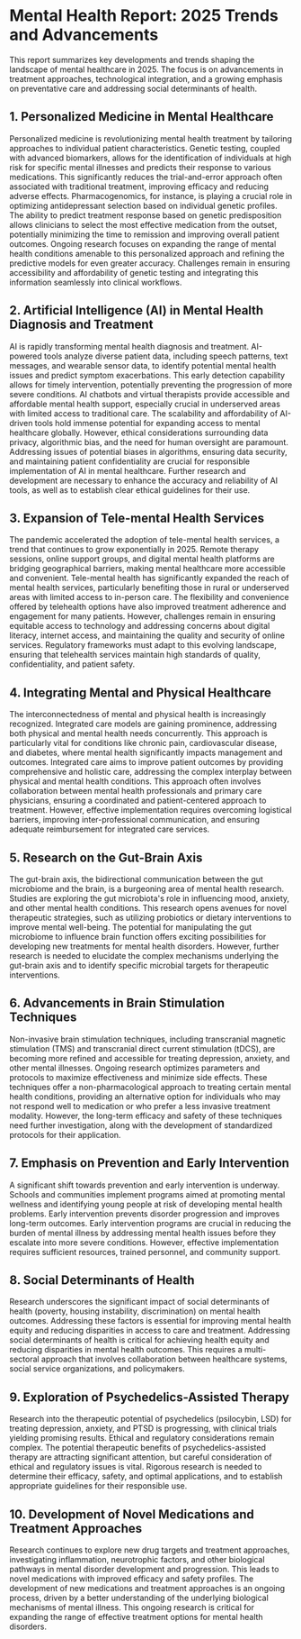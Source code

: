 # Mental Health Report: 2025 Trends and Advancements

This report summarizes key developments and trends shaping the landscape of mental healthcare in 2025.  The focus is on advancements in treatment approaches, technological integration, and a growing emphasis on preventative care and addressing social determinants of health.

## 1. Personalized Medicine in Mental Healthcare

Personalized medicine is revolutionizing mental health treatment by tailoring approaches to individual patient characteristics.  Genetic testing, coupled with advanced biomarkers, allows for the identification of individuals at high risk for specific mental illnesses and predicts their response to various medications.  This significantly reduces the trial-and-error approach often associated with traditional treatment, improving efficacy and reducing adverse effects.  Pharmacogenomics, for instance, is playing a crucial role in optimizing antidepressant selection based on individual genetic profiles.  The ability to predict treatment response based on genetic predisposition allows clinicians to select the most effective medication from the outset, potentially minimizing the time to remission and improving overall patient outcomes.  Ongoing research focuses on expanding the range of mental health conditions amenable to this personalized approach and refining the predictive models for even greater accuracy.  Challenges remain in ensuring accessibility and affordability of genetic testing and integrating this information seamlessly into clinical workflows.

## 2. Artificial Intelligence (AI) in Mental Health Diagnosis and Treatment

AI is rapidly transforming mental health diagnosis and treatment.  AI-powered tools analyze diverse patient data, including speech patterns, text messages, and wearable sensor data, to identify potential mental health issues and predict symptom exacerbations. This early detection capability allows for timely intervention, potentially preventing the progression of more severe conditions.  AI chatbots and virtual therapists provide accessible and affordable mental health support, especially crucial in underserved areas with limited access to traditional care.  The scalability and affordability of AI-driven tools hold immense potential for expanding access to mental healthcare globally.  However, ethical considerations surrounding data privacy, algorithmic bias, and the need for human oversight are paramount.  Addressing issues of potential biases in algorithms, ensuring data security, and maintaining patient confidentiality are crucial for responsible implementation of AI in mental healthcare.  Further research and development are necessary to enhance the accuracy and reliability of AI tools, as well as to establish clear ethical guidelines for their use.

## 3. Expansion of Tele-mental Health Services

The pandemic accelerated the adoption of tele-mental health services, a trend that continues to grow exponentially in 2025. Remote therapy sessions, online support groups, and digital mental health platforms are bridging geographical barriers, making mental healthcare more accessible and convenient.  Tele-mental health has significantly expanded the reach of mental health services, particularly benefiting those in rural or underserved areas with limited access to in-person care. The flexibility and convenience offered by telehealth options have also improved treatment adherence and engagement for many patients.  However, challenges remain in ensuring equitable access to technology and addressing concerns about digital literacy, internet access, and maintaining the quality and security of online services.  Regulatory frameworks must adapt to this evolving landscape, ensuring that telehealth services maintain high standards of quality, confidentiality, and patient safety.

## 4. Integrating Mental and Physical Healthcare

The interconnectedness of mental and physical health is increasingly recognized. Integrated care models are gaining prominence, addressing both physical and mental health needs concurrently. This approach is particularly vital for conditions like chronic pain, cardiovascular disease, and diabetes, where mental health significantly impacts management and outcomes.  Integrated care aims to improve patient outcomes by providing comprehensive and holistic care, addressing the complex interplay between physical and mental health conditions.  This approach often involves collaboration between mental health professionals and primary care physicians, ensuring a coordinated and patient-centered approach to treatment.  However, effective implementation requires overcoming logistical barriers, improving inter-professional communication, and ensuring adequate reimbursement for integrated care services.

## 5. Research on the Gut-Brain Axis

The gut-brain axis, the bidirectional communication between the gut microbiome and the brain, is a burgeoning area of mental health research.  Studies are exploring the gut microbiota's role in influencing mood, anxiety, and other mental health conditions.  This research opens avenues for novel therapeutic strategies, such as utilizing probiotics or dietary interventions to improve mental well-being.  The potential for manipulating the gut microbiome to influence brain function offers exciting possibilities for developing new treatments for mental health disorders.  However, further research is needed to elucidate the complex mechanisms underlying the gut-brain axis and to identify specific microbial targets for therapeutic interventions.


## 6. Advancements in Brain Stimulation Techniques

Non-invasive brain stimulation techniques, including transcranial magnetic stimulation (TMS) and transcranial direct current stimulation (tDCS), are becoming more refined and accessible for treating depression, anxiety, and other mental illnesses.  Ongoing research optimizes parameters and protocols to maximize effectiveness and minimize side effects.  These techniques offer a non-pharmacological approach to treating certain mental health conditions, providing an alternative option for individuals who may not respond well to medication or who prefer a less invasive treatment modality.  However, the long-term efficacy and safety of these techniques need further investigation, along with the development of standardized protocols for their application.

## 7. Emphasis on Prevention and Early Intervention

A significant shift towards prevention and early intervention is underway. Schools and communities implement programs aimed at promoting mental wellness and identifying young people at risk of developing mental health problems.  Early intervention prevents disorder progression and improves long-term outcomes.  Early intervention programs are crucial in reducing the burden of mental illness by addressing mental health issues before they escalate into more severe conditions.  However, effective implementation requires sufficient resources, trained personnel, and community support.

## 8. Social Determinants of Health

Research underscores the significant impact of social determinants of health (poverty, housing instability, discrimination) on mental health outcomes. Addressing these factors is essential for improving mental health equity and reducing disparities in access to care and treatment.  Addressing social determinants of health is critical for achieving health equity and reducing disparities in mental health outcomes.  This requires a multi-sectoral approach that involves collaboration between healthcare systems, social service organizations, and policymakers.


## 9. Exploration of Psychedelics-Assisted Therapy

Research into the therapeutic potential of psychedelics (psilocybin, LSD) for treating depression, anxiety, and PTSD is progressing, with clinical trials yielding promising results.  Ethical and regulatory considerations remain complex.  The potential therapeutic benefits of psychedelics-assisted therapy are attracting significant attention, but careful consideration of ethical and regulatory issues is vital.  Rigorous research is needed to determine their efficacy, safety, and optimal applications, and to establish appropriate guidelines for their responsible use.


## 10. Development of Novel Medications and Treatment Approaches

Research continues to explore new drug targets and treatment approaches, investigating inflammation, neurotrophic factors, and other biological pathways in mental disorder development and progression.  This leads to novel medications with improved efficacy and safety profiles.  The development of new medications and treatment approaches is an ongoing process, driven by a better understanding of the underlying biological mechanisms of mental illness.  This ongoing research is critical for expanding the range of effective treatment options for mental health disorders.